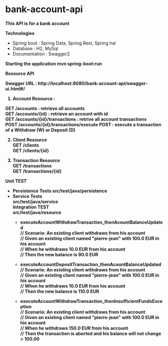 # bank-account-api
<b> This API is for a bank account </b>

<b> Technologies </b>
- Spring boot : Spring Data, Spring Rest, Spring hal  
- Database : H2, MySql  
- Documentation : Swagger2  

<b> Starting the application <b>
   mvn spring-boot:run
  
   
<b> Resource API </b>

Swagger URL : http://localhost:8080/bank-account-api/swagger-ui.html#/

1) Account Resource :

GET /accounts	: retrieve all accounts    
GET /accounts/{id}	: retrieve an account with id   
GET /accounts/{id}/transactions	: retrive all account transactions   
POST /accounts/{id}/transactions/execute	POST : execute a transaction of a Withdraw (W) or Deposit (D)  

2) Client Resource     
GET /clients    	
GET /clients/{id}    	

3) Transaction Resource  
GET /transactions  	
GET /transactions/{id}  	

<b> Unit TEST <b> 
  - Persistence Tests 
        src/test/java/persistence 
  - Service Tests  
        src/test/java/service  
 <b> Integration TEST <b>   
      src/test/java/resource  
    * executeAccountWithdrawTransaction_thenAcountBalanceUpdated  
       // Scenario: An existing client withdraws from his account  
	     // Given an existing client named "pierre-jean" with 100.0 EUR in his account  
	     // When he withdraws 10.0 EUR from his account  
	     // Then the new balance is 90.0 EUR  
   
    * executeAccountDepositTransaction_thenAcountBalanceUpdated  
       // Scenario: An existing client withdraws from his account  
	     // Given an existing client named "pierre-jean" with 100.0 EUR in his account  
	     // When he withdraws 10.0 EUR from his account  
	     // Then the new balance is 110.0 EUR  
    * executeAccountWithdrawTransaction_thenInsufficientFundsException  
      // Scenario: An existing client withdraws from his account  
	     // Given an existing client named "pierre-jean" with 100.0 EUR in his account  
	     // When he withdraws 150.0 EUR from his account  
	     // Then the transaction is aborted and his balance will not change = 100.00  


